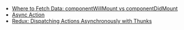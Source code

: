 - [Where to Fetch Data: componentWillMount vs componentDidMount](https://daveceddia.com/where-fetch-data-componentwillmount-vs-componentdidmount/)
- [Async Action](https://github.com/reactjs/redux/blob/master/docs/advanced/AsyncActions.md)
- [Redux: Dispatching Actions Asynchronously with Thunks](https://egghead.io/lessons/javascript-redux-dispatching-actions-asynchronously-with-thunks)
